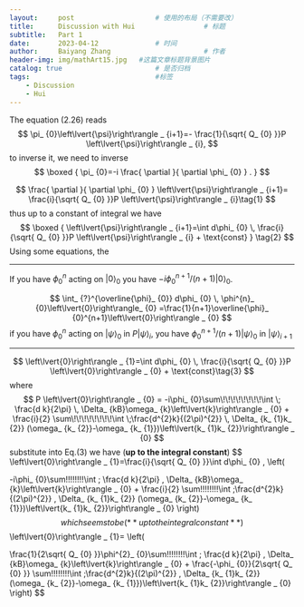 ```yaml
---
layout:     post   				    # 使用的布局（不需要改）
title:      Discussion with Hui  				# 标题 
subtitle:   Part 1
date:       2023-04-12 				# 时间
author:     Baiyang Zhang 						# 作者
header-img: img/mathArt15.jpg 	#这篇文章标题背景图片
catalog: true 						# 是否归档
tags:								#标签
    - Discussion
    - Hui
---
```




The equation (2.26) reads
$$
\pi_ {0}\left\lvert{\psi}\right\rangle _ {i+1}=- \frac{1}{\sqrt{ Q_ {0} }}P \left\lvert{\psi}\right\rangle _ {i},
$$
to inverse it, we need to inverse 
$$
\boxed { 
\pi_ {0}=-i \frac{ \partial  }{ \partial \phi_ {0} } .
} 
$$

$$
 \frac{ \partial  }{ \partial \phi_ {0} } \left\lvert{\psi}\right\rangle _ {i+1}= \frac{i}{\sqrt{ Q_ {0} }}P \left\lvert{\psi}\right\rangle _ {i}\tag{1}
$$
thus up to a constant of integral we have 
$$
\boxed { 
 \left\lvert{\psi}\right\rangle _ {i+1}=\int d\phi_ {0} \,   \frac{i}{\sqrt{ Q_ {0} }}P \left\lvert{\psi}\right\rangle _ {i} + \text{const}
} \tag{2}
$$
Using some equations, the 

- - -

If you have $\phi_ {0}^{n}$ acting on $\left\lvert{0}\right\rangle_ {0}$ you have $-i \phi_ {0}^{n+1} / (n+1)\left\lvert{0}\right\rangle_ {0}$. 

$$
\int_ {?}^{\overline{\phi}_ {0}} d\phi_ {0} \,  \phi^{n}_ {0}\left\lvert{0}\right\rangle_ {0} 
=\frac{1}{n+1}\overline{\phi}_ {0}^{n+1}\left\lvert{0}\right\rangle _ {0}
$$
if you have $\phi_ {0}^{n}$ acting on $\left\lvert{\psi}\right\rangle_ {0}$ in $P\left\lvert{\psi}\right\rangle_ {i}$, you have $\phi_ {0}^{n+1} / (n+1)\left\lvert{\psi}\right\rangle_ {0}$ in $\left\lvert{\psi}\right\rangle_ {i+1}$

- - -

$$
 \left\lvert{0}\right\rangle _ {1}=\int d\phi_ {0} \,   \frac{i}{\sqrt{ Q_ {0} }}P \left\lvert{0}\right\rangle _ {0} + \text{const}\tag{3}
$$
where
$$
P \left\lvert{0}\right\rangle _ {0} = -i\phi_ {0}\sum\!\!\!\!\!\!\!\!\int \; \frac{d k}{2\pi} \,   \Delta_ {kB}\omega_ {k}\left\lvert{k}\right\rangle _ {0} + \frac{i}{2} \sum\!\!\!\!\!\!\!\!\int \;\frac{d^{2}k}{(2\pi)^{2}} \,  \Delta_ {k_ {1}k_ {2}} (\omega_ {k_ {2}}-\omega_ {k_ {1}})\left\lvert{k_ {1}k_ {2}}\right\rangle _ {0}
$$
substitute into Eq.(3) we have (**up to the integral constant**)
$$
\left\lvert{0}\right\rangle _ {1}=\frac{i}{\sqrt{ Q_ {0} }}\int d\phi_ {0} \,    \left(

 -i\phi_ {0}\sum\!\!\!\!\!\!\!\!\int \; \frac{d k}{2\pi} \,   \Delta_ {kB}\omega_ {k}\left\lvert{k}\right\rangle _ {0} + \frac{i}{2} \sum\!\!\!\!\!\!\!\!\int \;\frac{d^{2}k}{(2\pi)^{2}} \,  \Delta_ {k_ {1}k_ {2}} (\omega_ {k_ {2}}-\omega_ {k_ {1}})\left\lvert{k_ {1}k_ {2}}\right\rangle _ {0} \right)
$$
which seems to be  (**up to the integral constant**)
$$
\left\lvert{0}\right\rangle _ {1}=  \left(

 \frac{1}{2\sqrt{ Q_ {0} }}\phi^{2}_ {0}\sum\!\!\!\!\!\!\!\!\int \; \frac{d k}{2\pi} \,   \Delta_ {kB}\omega_ {k}\left\lvert{k}\right\rangle _ {0} + \frac{-\phi_ {0}}{2\sqrt{ Q_ {0} }} \sum\!\!\!\!\!\!\!\!\int \;\frac{d^{2}k}{(2\pi)^{2}} \,  \Delta_ {k_ {1}k_ {2}} (\omega_ {k_ {2}}-\omega_ {k_ {1}})\left\lvert{k_ {1}k_ {2}}\right\rangle _ {0} \right)
$$